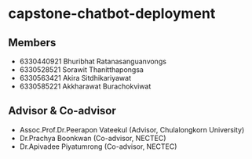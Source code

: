 # capstone-chatbot-deployment

## Members

- 6330440921 Bhuribhat Ratanasanguanvongs
- 6330528521 Sorawit Thanitthapongsa
- 6330563421 Akira Sitdhikariyawat
- 6330585221 Akkharawat Burachokviwat

## Advisor & Co-advisor

- Assoc.Prof.Dr.Peerapon Vateekul (Advisor, Chulalongkorn University)
- Dr.Prachya Boonkwan (Co-advisor, NECTEC)
- Dr.Apivadee Piyatumrong (Co-advisor, NECTEC)
